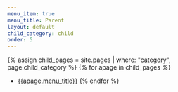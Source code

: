 ```yaml
---
menu_item: true
menu_title: Parent
layout: default
child_category: child
order: 5
---
```


{% assign child_pages = site.pages | where: "category", page.child_category %}
{% for apage in child_pages %}
- [{{apage.menu_title}}]({{baseurl}}{{apage.url}})
{% endfor %}